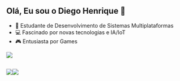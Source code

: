 ## Olá, Eu sou o Diego Henrique 👋

- 🌱 Estudante de Desenvolvimento de Sistemas Multiplataformas
- 💻 Fascinado por novas tecnologias e IA/IoT
- 🎮 Entusiasta por Games

<div>
<picture>
  <source
    srcset="https://github-readme-stats.vercel.app/api?username=DHcx&show_icons=true&theme=dark"
    media="(prefers-color-scheme: dark)"
  />
  <source
    srcset="https://github-readme-stats.vercel.app/api?username=DHcx&show_icons=true"
    media="(prefers-color-scheme: light), (prefers-color-scheme: no-preference)"
  />
  <img src="https://github-readme-stats.vercel.app/api?username=DHcx&show_icons=true" />
</picture>
</div>

##

<div>
<a href="https://www.instagram.com/dhzin_" target=" _blank"><img src="https://img.shields.io/badge/Instagram-E4405F?style=for-the-badge&logo=instagram&logoColor=white"
<a href="https://www.facebook.com/itzlightx" target=" _blank"><img src="https://img.shields.io/badge/Facebook-1877F2?style=for-the-badge&logo=facebook&logoColor=white"
</div>
